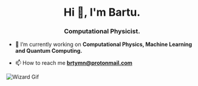 
<h1 align="center">Hi 👋, I'm Bartu.</h1>
<h3 align="center">Computational Physicist.</h3>

- 🔭 I’m currently working on **Computational Physics, Machine Learning and Quantum Computing.**

- 📫 How to reach me **brtymn@protonmail.com**

![Wizard Gif](https://media.giphy.com/media/FDu0k1BETbTjeH4xXx/giphy.gif)
